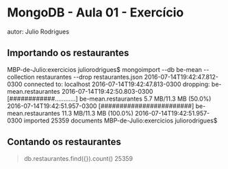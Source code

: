 # MongoDB - Aula 01 - Exercício
autor: Julio Rodrigues

## Importando os restaurantes

MBP-de-Julio:exercicios juliorodrigues$ mongoimport --db be-mean --collection restaurantes --drop restaurantes.json
2016-07-14T19:42:47.812-0300	connected to: localhost
2016-07-14T19:42:47.813-0300	dropping: be-mean.restaurantes
2016-07-14T19:42:50.803-0300	[############............] be-mean.restaurantes	5.7 MB/11.3 MB (50.0%)
2016-07-14T19:42:51.957-0300	[########################] be-mean.restaurantes	11.3 MB/11.3 MB (100.0%)
2016-07-14T19:42:51.957-0300	imported 25359 documents
MBP-de-Julio:exercicios juliorodrigues$ 


## Contando os restaurantes

> db.restaurantes.find({}).count()
25359
> 
